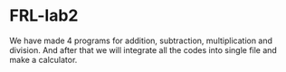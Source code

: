 # FRL-lab2
We have made 4 programs for addition, subtraction, multiplication and division.
And after that we will integrate all the codes into single file and make a calculator.
